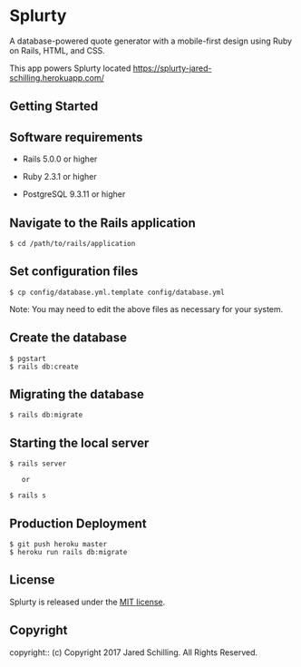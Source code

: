 # Splurty

A database-powered quote generator with a mobile-first design using Ruby on Rails, HTML, and CSS.

This app powers Splurty located https://splurty-jared-schilling.herokuapp.com/

## Getting Started

## Software requirements

- Rails 5.0.0 or higher

- Ruby 2.3.1 or higher

- PostgreSQL 9.3.11 or higher

## Navigate to the Rails application

```
$ cd /path/to/rails/application
```

## Set configuration files

```
$ cp config/database.yml.template config/database.yml
```

Note:  You may need to edit the above files as necessary for your system.

## Create the database

 ```
 $ pgstart
 $ rails db:create
 ```

## Migrating the database

```
$ rails db:migrate
```

## Starting the local server

```
$ rails server

   or

$ rails s
```

## Production Deployment

  ```
  $ git push heroku master
  $ heroku run rails db:migrate
  ```

## License

Splurty is released under the [MIT license](https://mit-license.org).

## Copyright

copyright:: (c) Copyright 2017 Jared Schilling. All Rights Reserved.
